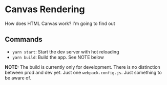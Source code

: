 # Canvas Rendering

How does HTML Canvas work? I'm going to find out

## Commands

* `yarn start`: Start the dev server with hot reloading
* `yarn build`: Build the app. See NOTE below

**NOTE:** The build is currently only for development. There is no distinction between prod and dev yet. Just one `webpack.config.js`. Just something to be aware of.
